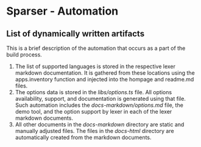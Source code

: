 # Sparser - Automation

## List of dynamically written artifacts
This is a brief description of the automation that occurs as a part of the build process.

1. The list of supported languages is stored in the respective lexer markdown documentation.  It is gathered from these locations using the apps.inventory function and injected into the hompage and readme.md files.
1. The options data is stored in the *libs/options.ts* file.  All options availability, support, and documentation is generated using that file.  Such automation includes the *docs-markdown/options.md* file, the demo tool, and the option support by lexer in each of the lexer markdown documents.
1. All other documents in the *docs-markdown* directory are static and manually adjusted files.  The files in the *docs-html* directory are automatically created from the markdown documents.
